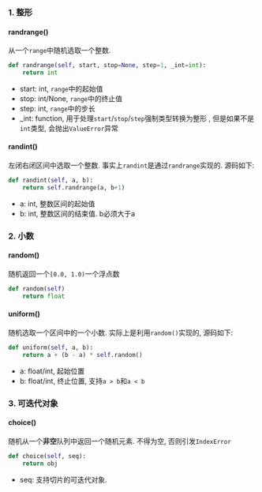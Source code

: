 ### 1. 整形

#### randrange()

从一个`range`中随机选取一个整数. 

```Python
def randrange(self, start, stop=None, step=1, _int=int):
	return int
```

* start: int, `range`中的起始值
* stop: int/None, `range`中的终止值
* step: int, `range`中的步长
* _int: function, 用于处理`start`/`stop`/`step`强制类型转换为整形 , 但是如果不是`int`类型, 会抛出`ValueError`异常

#### randint()

左闭右闭区间中选取一个整数. 事实上`randint`是通过`randrange`实现的. 源码如下:

```Python
def randint(self, a, b):
	return self.randrange(a, b+1)
```

* a: int, 整数区间的起始值
* b: int, 整数区间的结束值. b必须大于a



### 2. 小数

#### random()

随机返回一个`[0.0, 1.0)`一个浮点数

```Python
def random(self)
	return float
```

#### uniform()

随机选取一个区间中的一个小数.  实际上是利用`random()`实现的, 源码如下:

```Python
def uniform(self, a, b):
	return a + (b - a) * self.random()
```

* a: float/int, 起始位置
* b: float/int, 终止位置, 支持`a > b`和`a < b`

### 3. 可迭代对象

#### choice()

随机从一个**非空**队列中返回一个随机元素. 不得为空, 否则引发`IndexError`

```Python
def choice(self, seq):
    return obj
```

* seq: 支持切片的可迭代对象. 







